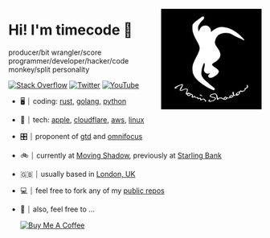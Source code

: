 <!-- markdownlint-disable MD041 -->
<!-- markdownlint-disable MD033 -->
<p>
<img src="header.png" width="200" alt="Moving Shadow Logo" align="right" />
</p>

# Hi! I'm timecode 👋

producer/bit wrangler/score programmer/developer/hacker/code monkey/split personality

<p align="left">
<a href="https://stackoverflow.com/users/422772/timecode">
<img src="https://img.shields.io/badge/-Stack%20Overflow-%23f48024" alt="Stack Overflow" /></a>
<a href="https://twitter.com/timecode">
<img src="https://img.shields.io/badge/-Twitter-%231DA1F2" alt="Twitter" /></a>
<a href="https://www.youtube.com/movingshadowhq">
<img src="https://img.shields.io/badge/-YouTube-%23FF0000" alt="YouTube" /></a>
</p>

-   🖥  ⏐ coding: [rust](https://www.rust-lang.org/), [golang](https://golang.org/), [python](https://www.python.org/)
-   💾  ⏐ tech: [apple](https://www.apple.com/), [cloudflare](https://www.cloudflare.com/), [aws](https://aws.amazon.com/), [linux](https://www.kernel.org/)
-   🎛  ⏐ proponent of [gtd](https://gettingthingsdone.com/what-is-gtd/) and [omnifocus](https://www.omnigroup.com/omnifocus)
-   🚲  ⏐ currently at [Moving Shadow](https://github.com/movingshadow), previously at [Starling Bank](https://github.com/starlingbank)
-   🇬🇧  ⏐ usually based in [London, UK](https://visitlondon.com/)
-   💻  ⏐ feel free to fork any of my [public repos](https://github.com/timecode?tab=repositories)
-   🤩  ⏐ also, feel free to …

    <a href="https://buymeacoffee.com/timecode" target="_blank"><img src="https://cdn.buymeacoffee.com/buttons/v2/default-yellow.png" alt="Buy Me A Coffee" style="height: 60px;width: 217px;" ></a>
<!-- markdownlint-enable MD033 -->
